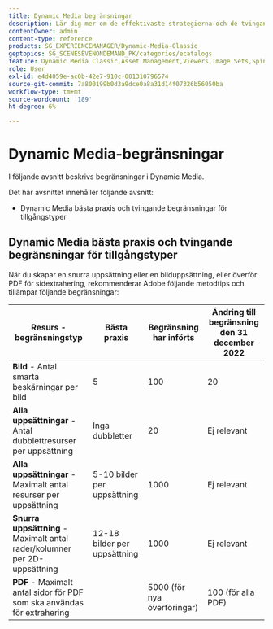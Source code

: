 ```yaml
---
title: Dynamic Media begränsningar
description: Lär dig mer om de effektivaste strategierna och de tvingande gränserna när du skapar en bilduppsättning eller en snurruppsättning, eller överför en PDF. Läs också om webbläsarkombinationer och operativsystemkombinationer som inte stöds för Dynamic Media Viewer.
contentOwner: admin
content-type: reference
products: SG_EXPERIENCEMANAGER/Dynamic-Media-Classic
geptopics: SG_SCENESEVENONDEMAND_PK/categories/ecatalogs
feature: Dynamic Media Classic,Asset Management,Viewers,Image Sets,Spin Sets,eCatalog
role: User
exl-id: e4d4059e-ac0b-42e7-910c-001310796574
source-git-commit: 7a800199b0d3a9dce0a8a31d14f07326b56050ba
workflow-type: tm+mt
source-wordcount: '189'
ht-degree: 6%

---
```


# Dynamic Media-begränsningar

I följande avsnitt beskrivs begränsningar i Dynamic Media.

Det här avsnittet innehåller följande avsnitt:

* Dynamic Media bästa praxis och tvingande begränsningar för tillgångstyper

<!-- * Unsupported web browser and operating system combinations for Dynamic Media Viewers -->

## Dynamic Media bästa praxis och tvingande begränsningar för tillgångstyper

När du skapar en snurra uppsättning eller en bilduppsättning, eller överför PDF för sidextrahering, rekommenderar Adobe följande metodtips och tillämpar följande begränsningar:

| Resurs - begränsningstyp | Bästa praxis | Begränsning har införts | Ändring till begränsning den 31 december 2022 |
| --- | --- | --- | --- |
| **Bild** - Antal smarta beskärningar per bild | 5 | 100 | 20 |
| **Alla uppsättningar** - Antal dubblettresurser per uppsättning | Inga dubbletter | 20 | Ej relevant |
| **Alla uppsättningar** - Maximalt antal resurser per uppsättning | 5-10 bilder per uppsättning | 1000 | Ej relevant |
| **Snurra uppsättning** - Maximalt antal rader/kolumner per 2D-uppsättning | 12-18 bilder per uppsättning | 1000 | Ej relevant |
| **PDF** - Maximalt antal sidor för PDF som ska användas för extrahering |  | 5000 (för nya överföringar) | 100 (för alla PDF) |

<!-- See also [Dynamic Media limitations](/help/assets/limitations.md). -->

<!-- ## Unsupported web browser and operating system combinations for Dynamic Media Viewers

Dynamic Media Viewers do not support following combinations of web browser and operating system.

* Internet Explorer 11 + Windows 7
* Internet Explorer 11 + Windows 8.1
* Internet Explorer 11 + Windows Phone 8.1
* Internet Explorer 11 + Windows Phone 8.1 Update
* Safari 6 + iOS 6.0.1
* Safari 7 + iOS 7.1
* Safari 7 + macOS X 10.9 Mavericks
* Safari 8 + iOS 8.4
* Safari 8 + macOS X 10.10 Yosemite -->

